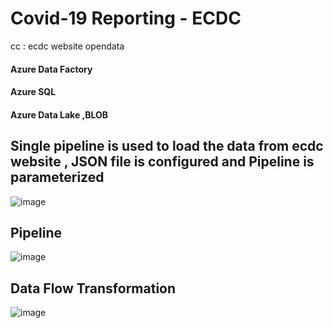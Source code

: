 # Covid-19 Reporting - ECDC
cc : ecdc website opendata

#### Azure Data Factory
#### Azure SQL
#### Azure Data Lake ,BLOB

## Single pipeline is used to load the data from ecdc website , JSON file is configured and Pipeline is parameterized
![image](https://user-images.githubusercontent.com/94037729/163719757-b7dee207-711e-4f78-a70e-25fa0e4a3c2a.png)


## Pipeline
![image](https://user-images.githubusercontent.com/94037729/163719583-4c46bb2b-66e4-4188-932e-cf493df33279.png)

## Data Flow Transformation
![image](https://user-images.githubusercontent.com/94037729/163719645-d3880e80-7f47-49b5-9428-c3b120906404.png)

